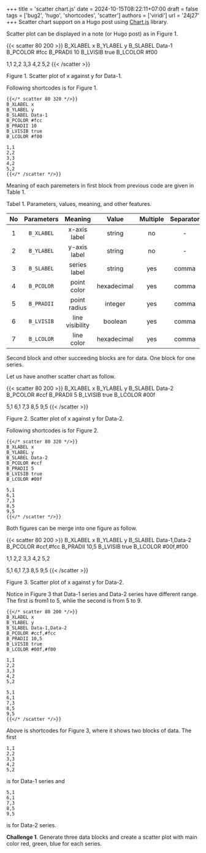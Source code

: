 +++
title = 'scatter chart.js'
date = 2024-10-15T08:22:11+07:00
draft = false
tags = ['bug2', 'hugo', 'shortcodes', 'scatter']
authors = ['viridi']
url = '24j27'
+++
Scatter chart support on a Hugo post using [Chart.js](https://www.chartjs.org/) library.

<!--more-->

Scatter plot can be displayed in a note (or Hugo post) as in Figure 1.

{{< scatter 80 200 >}}
B_XLABEL x
B_YLABEL y
B_SLABEL Data-1
B_PCOLOR #fcc
B_PRADII 10
B_LVISIB true
B_LCOLOR #f00

1,1
2,2
3,3
4,2
5,2
{{< /scatter >}}

Figure 1. Scatter plot of x against y for Data-1.

Following shortcodes is for Figure 1.

```
{{</* scatter 80 320 */>}}
B_XLABEL x
B_YLABEL y
B_SLABEL Data-1
B_PCOLOR #fcc
B_PRADII 10
B_LVISIB true
B_LCOLOR #f00

1,1
2,2
3,3
4,2
5,2
{{</* /scatter */>}}
```

Meaning of each paremeters in first block from previous code are given in Table 1.

Tabel 1. Parameters, values, meaning, and other features.

No | Parameters | Meaning | Value | Multiple | Separator
:-: | :-: | :-: | :-: | :-: | :-:
1 | `B_XLABEL` | x-axis label | string | no | -
2 | `B_YLABEL` | y-axis label | string | no | -
3 | `B_SLABEL` | series label | string | yes | comma
4 | `B_PCOLOR` | point color | hexadecimal | yes | comma
5 | `B_PRADII` | point radius | integer | yes | comma
6 | `B_LVISIB` | line visibility | boolean | yes | comma
7 | `B_LCOLOR` | line color | hexadecimal | yes | comma

Second block and other succeeding blocks are for data. One block for one series.

Let us have another scatter chart as follow.

{{< scatter 80 200 >}}
B_XLABEL x
B_YLABEL y
B_SLABEL Data-2
B_PCOLOR #ccf
B_PRADII 5
B_LVISIB true
B_LCOLOR #00f

5,1
6,1
7,3
8,5
9,5
{{< /scatter >}}

Figure 2. Scatter plot of x against y for Data-2.

Following shortcodes is for Figure 2.

```
{{</* scatter 80 320 */>}}
B_XLABEL x
B_YLABEL y
B_SLABEL Data-2
B_PCOLOR #ccf
B_PRADII 5
B_LVISIB true
B_LCOLOR #00f

5,1
6,1
7,3
8,5
9,5
{{</* /scatter */>}}
```

Both figures can be merge into one figure as follow.

{{< scatter 80 200 >}}
B_XLABEL x
B_YLABEL y
B_SLABEL Data-1,Data-2
B_PCOLOR #ccf,#fcc
B_PRADII 10,5
B_LVISIB true
B_LCOLOR #00f,#f00

1,1
2,2
3,3
4,2
5,2

5,1
6,1
7,3
8,5
9,5
{{< /scatter >}}

Figure 3. Scatter plot of x against y for Data-2.

Notice in Figure 3 that Data-1 series and Data-2 series have different range. The first is from1 to 5, whlie the second is from 5 to 9.

```
{{</* scatter 80 200 */>}}
B_XLABEL x
B_YLABEL y
B_SLABEL Data-1,Data-2
B_PCOLOR #ccf,#fcc
B_PRADII 10,5
B_LVISIB true
B_LCOLOR #00f,#f00

1,1
2,2
3,3
4,2
5,2

5,1
6,1
7,3
8,5
9,5
{{</* /scatter */>}}
```

Above is shortcodes for Figure 3, where it shows two blocks of data. The first

```
1,1
2,2
3,3
4,2
5,2
```

is for Data-1 series and

```
5,1
6,1
7,3
8,5
9,5
```

is for Data-2 series.

**Challenge 1**. Generate three data blocks and create a scatter plot with main color red, green, blue for each series.
